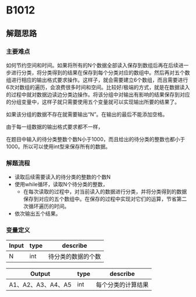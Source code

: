 # B1012

## 解题思路
### 主要难点
如何节约空间和时间。如果将所有的N个数据全部读入保存到数组后再在后续进一步进行分类，将分类得到的结果在保存到每个分类对应的数组中。然后再对五个数组进行相应的输出格式要求操作。这样子，就会需要建立6个数组，而且需要进行6次对数组的遍历，会浪费很多时间和空间。比较好/极端的方式，就是在数据读入的过程中就对数据边读边分类边操作。将该分组中对输出有影响的结果保存到对应的分组变量中，这样子就只需要使用五个变量就可以实现输出所要的结果了。

如果该分组的数据不存在就需要输出“N”。在输出的最后不能添加空格。

由于每一组数据的输出格式要求都不一样，	

在题目中输入的待分类整数个数N小于1000，而且给出的待分类的整数也都小于1000。所以可以使用int型来保存所有的数据。


### 解题流程
- 读取后续需要读入的待分类的整数的个数N
- 使用while循环，读取N个待分类的整数，
	- 在每次读取的过程中，对当前读入的数据进行分类，并将分类得到的数据保存到对应的五个数组中。在保存的过程中实现对它们的运算，节省第二次循环遍历的时间。
- 依次输出五个结果。

### 变量定义
Input|type|describe
--|--|--
N | int | 待分类的数据的个数

Output|type|describe
--|--|--
A1、A2、A3、A4、A5 |int | 每个分类的计算结果 | 

